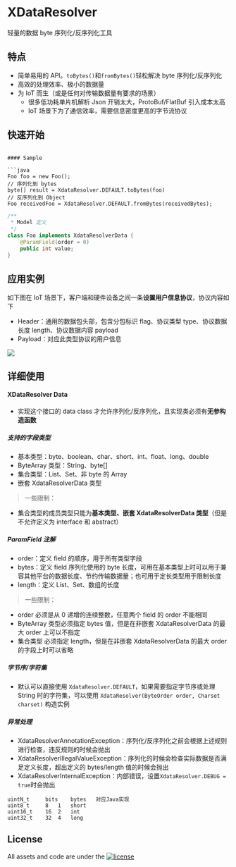 # XDataResolver
轻量的数据 byte 序列化/反序列化工具

## 特点
- 简单易用的 API。`toBytes()`和`fromBytes()`轻松解决 byte 序列化/反序列化
- 高效的处理效率、极小的数据量
- 为 IoT 而生（或是任何对传输数据量有要求的场景）
    - 很多低功耗单片机解析 Json 开销太大，ProtoBuf/FlatBuf 引入成本太高
    - IoT 场景下为了通信效率，需要信息密度更高的字节流协议

## 快速开始

 
```

#### Sample

```java
Foo foo = new Foo();
// 序列化到 bytes
byte[] result = XdataResolver.DEFAULT.toBytes(foo)
// 反序列化到 Object
Foo receivedFoo = XdataResolver.DEFAULT.fromBytes(receivedBytes);
```

```java
/**
 * Model 定义
 */
class Foo implements XdataResolverData {
    @ParamField(order = 0)
    public int value;
}
```

## 应用实例

如下图在 IoT 场景下，客户端和硬件设备之间一条**设置用户信息协议**，协议内容如下
- Header：通用的数据包头部，包含分包标识 flag、协议类型 type、协议数据长度 length、协议数据内容 payload
- Payload：对应此类型协议的用户信息

![](https://raw.githubusercontent.com/BownX/XdataResolver/master/art/protocol.png)

## 详细使用

#### XDataResolver Data

- 实现这个接口的 data class 才允许序列化/反序列化，且实现类必须有**无参构造函数**

##### 支持的字段类型

- 基本类型：byte、boolean、char、short、int、float、long、double
- ByteArray 类型：String、byte[]
- 集合类型：List、Set、非 byte 的 Array
- 嵌套 XdataResolverData 类型

> 一些限制：

- 集合类型的成员类型只能为**基本类型、嵌套 XdataResolverData 类型**（但是不允许定义为 interface 和 abstract）

##### ParamField 注解

- order：定义 field 的顺序，用于所有类型字段
- bytes：定义 field 序列化使用的 byte 长度，可用在基本类型上时可以用于兼容其他平台的数据长度、节约传输数据量；也可用于定长类型用于限制长度
- length：定义 List、Set、数组的长度

> 一些限制：

- order 必须是从 0 递增的连续整数，任意两个 field 的 order 不能相同
- ByteArray 类型必须指定 bytes 值，但是在非嵌套 XdataResolverData 的最大 order 上可以不指定
- 集合类型 必须指定 length，但是在非嵌套 XdataResolverData 的最大 order 的字段上时可以省略

##### 字节序/字符集

- 默认可以直接使用 `XdataResolver.DEFAULT`，如果需要指定字节序或处理 String 时的字符集，可以使用 `XdataResolver(ByteOrder order, Charset charset)` 构造实例

##### 异常处理

- XdataResolverAnnotationException：序列化/反序列化之前会根据上述规则进行检查，违反规则的时候会抛出
- XdataResolverIllegalValueException：序列化的时候会检查实际数据是否满足定义长度，超出定义的 bytes/length 值的时候会抛出
- XdataResolverInternalException：内部错误，设置`XdataResolver.DEBUG = true`时会抛出




```
uintN_t 	bits 	bytes 	对应Java实现
uint8_t 	8 	1 	short
uint16_t 	16 	2 	int
uint32_t 	32 	4 	long
```
## License 

All assets and code are under the [![license](https://img.shields.io/github/license/GarageGames/Torque3D.svg)](https://github.com/Keep-Tech/XdataResolver/blob/master/LICENSE)